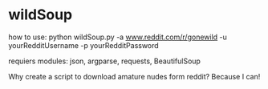 wildSoup
========
how to use:
python wildSoup.py -a www.reddit.com/r/gonewild -u yourRedditUsername -p yourRedditPassword

requiers modules: 
                  json, argparse, requests, BeautifulSoup
                  
Why create a script to download amature nudes form reddit? Because I can!
